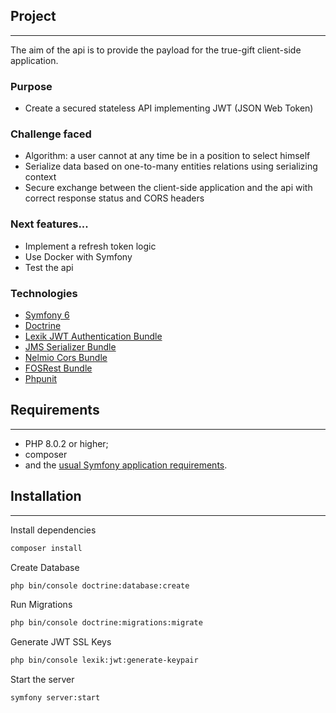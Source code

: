 ## Project

-----
The aim of the api is to provide the payload for the true-gift client-side application.

### Purpose
- Create a secured stateless API implementing JWT (JSON Web Token)

### Challenge faced
- Algorithm: a user cannot at any time be in a position to select himself
- Serialize data based on one-to-many entities relations using serializing context
- Secure exchange between the client-side application and the api with correct response status and CORS headers

### Next features...
- Implement a refresh token logic
- Use Docker with Symfony
- Test the api

### Technologies
- [Symfony 6](https://symfony.com/)
- [Doctrine](https://www.doctrine-project.org/projects/doctrine-orm/en/2.13/tutorials/getting-started.html)
- [Lexik JWT Authentication Bundle](https://github.com/lexik/LexikJWTAuthenticationBundle)
- [JMS Serializer Bundle](https://github.com/schmittjoh/JMSSerializerBundle)
- [Nelmio Cors Bundle](https://github.com/nelmio/NelmioCorsBundle)
- [FOSRest Bundle](https://github.com/FriendsOfSymfony/FOSRestBundle)
- [Phpunit](https://phpunit.readthedocs.io/en/9.5/)

## Requirements 

-----
* PHP 8.0.2 or higher;
* composer
* and the [usual Symfony application requirements](https://symfony.com/doc/6.0/setup.html#technical-requirements).

## Installation

-----
Install dependencies
``` bash
composer install
```
Create Database 
``` bash
php bin/console doctrine:database:create
```
Run Migrations
``` bash
php bin/console doctrine:migrations:migrate
```
Generate JWT SSL Keys
``` bash
php bin/console lexik:jwt:generate-keypair
```
Start the server
``` bash
symfony server:start
```
